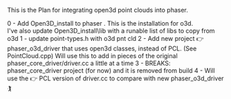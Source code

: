 This is the Plan for integrating open3d point clouds into phaser. 

0   - Add Open3D_install to phaser .  This is the installation for o3d.  
   I've also update Open3D_install\lib with a runable list of libs to copy from o3d
1  - update   point-types.h with o3d pnt cld 
2  - Add new project 👉 phaser_o3d_driver that uses open3d classes, instead of PCL. (See PointCloud.cpp)
     Will use this to add in pieces of the original phaser_core_driver/driver.cc a 
	 little at a time
3  - BREAKS: phaser_core_driver project (for now) and it is removed from build
4  - Will use the 👉 PCL version of driver.cc to compare with new phaser_o3d_driver🏌️